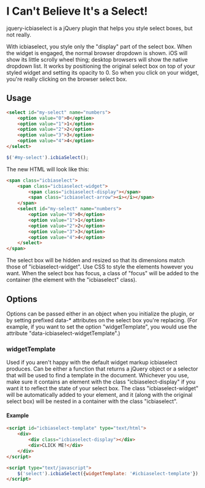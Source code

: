 I Can't Believe It's a Select!
==============================

jquery-icbiaselect is a jQuery plugin that helps you style select boxes, but not
really.

With icbiaselect, you style only the "display" part of the select box. When the
widget is engaged, the normal browser dropdown is shown. iOS will show its
little scrolly wheel thing; desktop browsers will show the native dropdown list.
It works by positioning the original select box on top of your styled widget and
setting its opacity to 0. So when you click on your widget, you're really
clicking on the browser select box.


Usage
-----

```html
<select id="my-select" name="numbers">
	<option value="0">0</option>
	<option value="1">1</option>
	<option value="2">2</option>
	<option value="3">3</option>
	<option value="4">4</option>
</select>
```

```javascript
$('#my-select').icbiaSelect();
```

The new HTML will look like this:

```html
<span class="icbiaselect">
	<span class="icbiaselect-widget">
		<span class="icbiaselect-display"></span>
		<span class="icbiaselect-arrow"><i></i></span>
	</span>
	<select id="my-select" name="numbers">
		<option value="0">0</option>
		<option value="1">1</option>
		<option value="2">2</option>
		<option value="3">3</option>
		<option value="4">4</option>
	</select>
</span>
```

The select box will be hidden and resized so that its dimensions match those of
"icbiaselect-widget". Use CSS to style the elements however you want. When the
select box has focus, a class of "focus" will be added to the container (the
element with the "icbiaselect" class).


Options
-------

Options can be passed either in an object when you initialize the plugin, or by
setting prefixed data-* attributes on the select box you're replacing. (For
example, if you want to set the option "widgetTemplate", you would use the
attribute "data-icbiaselect-widgetTemplate".)

### widgetTemplate

Used if you aren't happy with the default widget markup icbiaselect produces.
Can be either a function that returns a jQuery object or a selector that will be
used to find a template in the document. Whichever you use, make sure it
contains an element with the class "icbiaselect-display" if you want it to
reflect the state of your select box. The class "icbiaselect-widget" will be
automatically added to your element, and it (along with the original select box)
will be nested in a container with the class "icbiaselect".

#### Example

```html
<script id="icbiaselect-template" type="text/html">
	<div>
		<div class="icbiaselect-display"></div>
		<div>CLICK ME!</div>
	</div>
</script>

<script type="text/javascript">
	$('select').icbiaSelect({widgetTemplate: '#icbiaselect-template'});
</script>
```
